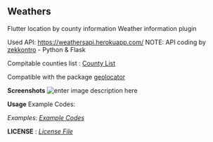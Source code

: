 ## Weathers
Flutter location by county information Weather information plugin

Used API: https://weathersapi.herokuapp.com/
NOTE: API coding by [zekkontro](https://github.com/zekkontro) - Python & Flask

Compitable counties list : [County List](https://github.com/zekkontro/weather-api/blob/main/cities.json)

Compatible with the package [geolocator](https://pub.dev/packages/geolocator)

**Screenshots**
![enter image description here](https://github.com/zekkontro/weathers/blob/main/Screenshot_1614954656.png?raw=true)

**Usage**
Example Codes:

*Examples:* [*Example Codes*](https://github.com/zekkontro/weathers/tree/main/example)

**LICENSE** :  [*License File*](https://github.com/zekkontro/weathers/blob/main/LICENSE)
